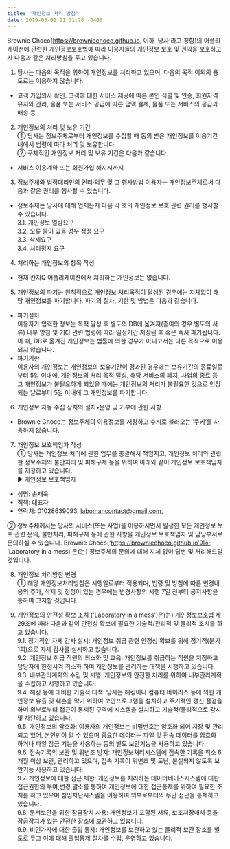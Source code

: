 ```yaml
---
title: "개인정보 처리 방침"
date: 2019-05-01 21:31:28 -0400
---
```

Brownie Choco(https://browniechoco.github.io, 이하 '당사'라고 칭함)의 어플리케이션에 관련한 개인정보보호법에 따라 이용자들의 개인정보 보호 및 권익을 보호하고자 다음과 같은 처리방침을 두고 있습니다.

1. 당사는 다음의 목적을 위하여 개인정보를 처리하고 있으며, 다음의 목적 이외의 용도로는 이용하지 않습니다.
- 고객 가입의사 확인. 고객에 대한 서비스 제공에 따른 본인 식별 및 인증, 회원자격 유지와 관리, 물품 또는 서비스 공급에 따른 금액 결제, 물품 또는 서비스의 공급과 배송 등

2. 개인정보의 처리 및 보유 기간  
① 당사는 정보주체로부터 개인정보를 수집할 때 동의 받은 개인정보를 이용기간 내에서 법령에 따라 처리 및 보유합니다.  
② 구체적인 개인정보 처리 및 보유 기간은 다음과 같습니다.  
- 서비스 이용계약 또는 회원가입 해지시까지

3. 정보주체와 법정대리인의 권리·의무 및 그 행사방법 이용자는 개인정보주체로써 다음과 같은 권리를 행사할 수 있습니다.  
- 정보주체는 당사에 대해 언제든지 다음 각 호의 개인정보 보호 관련 권리를 행사할 수 있습니다.  
3.1. 개인정보 열람요구  
3.2. 오류 등이 있을 경우 정정 요구  
3.3. 삭제요구  
3.4. 처리정지 요구  

4. 처리하는 개인정보의 항목 작성  
- 현재 칸지Q 어플리케이션에서 처리하는 개인정보는 없습니다.

5. 개인정보의 파기는  원칙적으로 개인정보 처리목적이 달성된 경우에는 지체없이 해당 개인정보를 파기합니다. 파기의 절차, 기한 및 방법은 다음과 같습니다.
- 파기절차  
이용자가 입력한 정보는 목적 달성 후 별도의 DB에 옮겨져(종이의 경우 별도의 서류) 내부 방침 및 기타 관련 법령에 따라 일정기간 저장된 후 혹은 즉시 파기됩니다. 이 때, DB로 옮겨진 개인정보는 법률에 의한 경우가 아니고서는 다른 목적으로 이용되지 않습니다.
- 파기기한  
이용자의 개인정보는 개인정보의 보유기간이 경과된 경우에는 보유기간의 종료일로부터 5일 이내에, 개인정보의 처리 목적 달성, 해당 서비스의 폐지, 사업의 종료 등 그 개인정보가 불필요하게 되었을 때에는 개인정보의 처리가 불필요한 것으로 인정되는 날로부터 5일 이내에 그 개인정보를 파기합니다.

6. 개인정보 자동 수집 장치의 설치•운영 및 거부에 관한 사항
- Brownie Choco는 정보주체의 이용정보를 저장하고 수시로 불러오는 ‘쿠키’를 사용하지 않습니다.

7. 개인정보 보호책임자 작성  
① 당사는 개인정보 처리에 관한 업무를 총괄해서 책임지고, 개인정보 처리와 관련한 정보주체의 불만처리 및 피해구제 등을 위하여 아래와 같이 개인정보 보호책임자를 지정하고 있습니다.  
▶ 개인정보 보호책임자 
- 성명: 송재욱
- 직책: 대표자
- 연락처: 01028639093, labomancontact@gmail.com,  
 
② 정보주체께서는 당사의 서비스(또는 사업)을 이용하시면서 발생한 모든 개인정보 보호 관련 문의, 불만처리, 피해구제 등에 관한 사항을 개인정보 보호책임자 및 담당부서로 문의하실 수 있습니다. Brownie Choco(‘https://browniechoco.github.io’이하 ‘Laboratory in a mess) 은(는) 정보주체의 문의에 대해 지체 없이 답변 및 처리해드릴 것입니다.

8. 개인정보 처리방침 변경  
① 해당 개인정보처리방침은 시행일로부터 적용되며, 법령 및 방침에 따른 변경내용의 추가, 삭제 및 정정이 있는 경우에는 변경사항의 시행 7일 전부터 공지사항을 통하여 고지할 것입니다.

9. 개인정보의 안전성 확보 조치 ('Laboratory in a mess')은(는) 개인정보보호법 제29조에 따라 다음과 같이 안전성 확보에 필요한 기술적/관리적 및 물리적 조치를 하고 있습니다.  
9.1. 정기적인 자체 감사 실시: 개인정보 취급 관련 안정성 확보를 위해 정기적(분기 1회)으로 자체 감사를 실시하고 있습니다.  
9.2. 개인정보 취급 직원의 최소화 및 교육: 개인정보를 취급하는 직원을 지정하고 담당자에 한정시켜 최소화 하여 개인정보를 관리하는 대책을 시행하고 있습니다.  
9.3. 내부관리계획의 수립 및 시행: 개인정보의 안전한 처리를 위하여 내부관리계획을 수립하고 시행하고 있습니다.  
9.4. 해킹 등에 대비한 기술적 대책: 당사는 해킹이나 컴퓨터 바이러스 등에 의한 개인정보 유출 및 훼손을 막기 위하여 보안프로그램을 설치하고 주기적인 갱신·점검을 하며 외부로부터 접근이 통제된 구역에 시스템을 설치하고 기술적/물리적으로 감시 및 차단하고 있습니다.  
9.5. 개인정보의 암호화: 이용자의 개인정보는 비밀번호는 암호화 되어 저장 및 관리되고 있어, 본인만이 알 수 있으며 중요한 데이터는 파일 및 전송 데이터를 암호화 하거나 파일 잠금 기능을 사용하는 등의 별도 보안기능을 사용하고 있습니다.  
9.6. 접속기록의 보관 및 위변조 방지: 개인정보처리시스템에 접속한 기록을 최소 6개월 이상 보관, 관리하고 있으며, 접속 기록이 위변조 및 도난, 분실되지 않도록 보안기능 사용하고 있습니다.  
9.7. 개인정보에 대한 접근 제한: 개인정보를 처리하는 데이터베이스시스템에 대한 접근권한의 부여,변경,말소를 통하여 개인정보에 대한 접근통제를 위하여 필요한 조치를 하고 있으며 침입차단시스템을 이용하여 외부로부터의 무단 접근을 통제하고 있습니다.  
9.8. 문서보안을 위한 잠금장치 사용: 개인정보가 포함된 서류, 보조저장매체 등을 잠금장치가 있는 안전한 장소에 보관하고 있습니다.  
9.9. 비인가자에 대한 출입 통제: 개인정보를 보관하고 있는 물리적 보관 장소를 별도로 두고 이에 대해 출입통제 절차를 수립, 운영하고 있습니다.  
